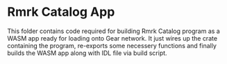 # Rmrk Catalog App

This folder contains code required for building Rmrk Catalog program as a WASM app
ready for loading onto Gear network. It just wires up the crate containing the program,
re-exports some necessery functions and finally builds the WASM app along with
IDL file via build script.
